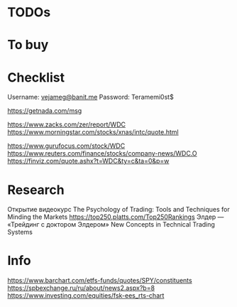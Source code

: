 # TODOs

# To buy

# Checklist

Username:	vejameg@banit.me
Password:	Teramemi0st$

https://getnada.com/msg

https://www.zacks.com/zer/report/WDC
https://www.morningstar.com/stocks/xnas/intc/quote.html

https://www.gurufocus.com/stock/WDC
https://www.reuters.com/finance/stocks/company-news/WDC.O
https://finviz.com/quote.ashx?t=WDC&ty=c&ta=0&p=w

# Research

Открытие видеокурс
The Psychology of Trading: Tools and Techniques for Minding the Markets
https://top250.platts.com/Top250Rankings
Элдер — «Трейдинг с доктором Элдером»
New Concepts in Technical Trading Systems

# Info

https://www.barchart.com/etfs-funds/quotes/SPY/constituents
https://spbexchange.ru/ru/about/news2.aspx?b=8
https://www.investing.com/equities/fsk-ees_rts-chart
